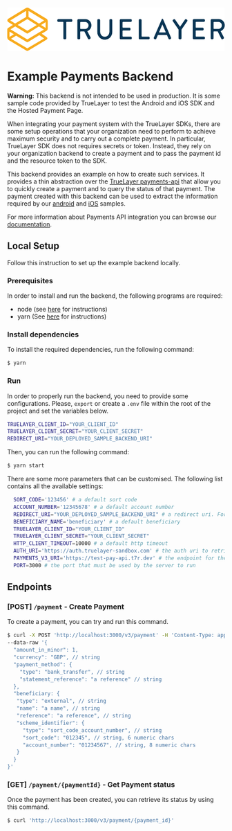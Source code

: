 <p align="center">
<img height="100px" src="./truelayer_logo.svg" />
</p>

# Example Payments Backend

**Warning:** This backend is not intended to be used in production. It is some sample code provided by TrueLayer to test the Android and iOS SDK and the Hosted Payment Page.

When integrating your payment system with the TrueLayer SDKs, there are some setup operations that your organization need to perform to achieve maximum security and to carry out a complete payment.
In particular, TrueLayer SDK does not requires secrets or token. Instead, they rely on your organization backend to create a payment and to pass the payment id and the resource token to the SDK.

This backend provides an example on how to create such services. It provides a thin abstraction over the [TrueLayer payments-api](https://truelayer.com/payments-api) that allow you to quickly create a payment and to query the status of that payment.
The payment created with this backend can be used to extract the information required by our [android](https://github.com/TrueLayer/android-sample/) and [iOS](https://github.com/TrueLayer/truelayer-ios-sdk) samples.

For more information about Payments API integration you can browse our [documentation](https://docs.truelayer.com/#payments-api-v2).

## Local Setup

Follow this instruction to set up the example backend locally.

### Prerequisites
In order to install and run the backend, the following programs are required:

- node (see [here](https://nodejs.org/en/) for instructions)
- yarn (See [here](https://yarnpkg.com/) for instructions)

### Install dependencies

To install the required dependencies, run the following command:

```bash
$ yarn
```

### Run
In order to properly run the backend, you need to provide some configurations. Please, `export` or create a `.env` file within the root of the project and set the variables below.

```bash
TRUELAYER_CLIENT_ID="YOUR_CLIENT_ID" 
TRUELAYER_CLIENT_SECRET="YOUR_CLIENT_SECRET"
REDIRECT_URI="YOUR_DEPLOYED_SAMPLE_BACKEND_URI"
```

Then, you can run the following command:

```bash
$ yarn start
```

There are some more parameters that can be customised. The following list contains all the available settings:

```bash
  SORT_CODE='123456' # a default sort code
  ACCOUNT_NUMBER='12345678' # a default account number
  REDIRECT_URI="YOUR_DEPLOYED_SAMPLE_BACKEND_URI" # a redirect uri. For a mobile app, use the deep link 
  BENEFICIARY_NAME='beneficiary' # a default beneficiary
  TRUELAYER_CLIENT_ID="YOUR_CLIENT_ID" 
  TRUELAYER_CLIENT_SECRET="YOUR_CLIENT_SECRET"
  HTTP_CLIENT_TIMEOUT=10000 # a default http timeout
  AUTH_URI='https://auth.truelayer-sandbox.com' # the auth uri to retrieve the auth token
  PAYMENTS_V3_URI='https://test-pay-api.t7r.dev' # the endpoint for the payments API
  PORT=3000 # the port that must be used by the server to run
```

## Endpoints

### [POST] `/payment` - Create Payment
To create a payment, you can try and run this command.

```bash
$ curl -X POST 'http://localhost:3000/v3/payment' -H 'Content-Type: application/json'  \
--data-raw '{
  "amount_in_minor": 1,
  "currency": "GBP", // string
  "payment_method": {
    "type": "bank_transfer", // string
    "statement_reference": "a reference" // string
  },
  "beneficiary: {
   "type": "external", // string
   "name": "a name", // string
   "reference": "a reference", // string
   "scheme_identifier": {
     "type": "sort_code_account_number", // string
     "sort_code": "012345", // string, 6 numeric chars
     "account_number": "01234567", // string, 8 numeric chars
   }
  }
}'
```

### [GET] `/payment/{paymentId}` - Get Payment status
Once the payment has been created, you can retrieve its status by using this command.

```bash
$ curl 'http://localhost:3000/v3/payment/{payment_id}'
```
